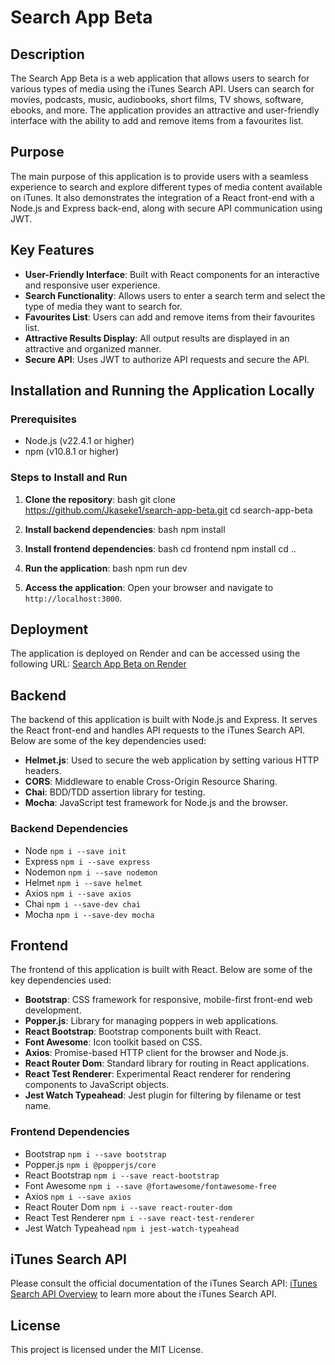 # Search App Beta

## Description

The Search App Beta is a web application that allows users to search for various types of media using the iTunes Search API. Users can search for movies, podcasts, music, audiobooks, short films, TV shows, software, ebooks, and more. The application provides an attractive and user-friendly interface with the ability to add and remove items from a favourites list.

## Purpose

The main purpose of this application is to provide users with a seamless experience to search and explore different types of media content available on iTunes. It also demonstrates the integration of a React front-end with a Node.js and Express back-end, along with secure API communication using JWT.

## Key Features

- **User-Friendly Interface**: Built with React components for an interactive and responsive user experience.
- **Search Functionality**: Allows users to enter a search term and select the type of media they want to search for.
- **Favourites List**: Users can add and remove items from their favourites list.
- **Attractive Results Display**: All output results are displayed in an attractive and organized manner.
- **Secure API**: Uses JWT to authorize API requests and secure the API.

## Installation and Running the Application Locally

### Prerequisites

- Node.js (v22.4.1 or higher)
- npm (v10.8.1 or higher)

### Steps to Install and Run

1. **Clone the repository**:
   bash
   git clone https://github.com/Jkaseke1/search-app-beta.git
   cd search-app-beta

2. **Install backend dependencies**:
   bash
   npm install

3. **Install frontend dependencies**:
   bash
   cd frontend
   npm install
   cd ..

4. **Run the application**:
   bash
   npm run dev

5. **Access the application**:
   Open your browser and navigate to `http://localhost:3000`.

## Deployment

The application is deployed on Render and can be accessed using the following URL:
[Search App Beta on Render](https://search-app-beta-final.onrender.com/)

## Backend

The backend of this application is built with Node.js and Express. It serves the React front-end and handles API requests to the iTunes Search API. Below are some of the key dependencies used:

- **Helmet.js**: Used to secure the web application by setting various HTTP headers.
- **CORS**: Middleware to enable Cross-Origin Resource Sharing.
- **Chai**: BDD/TDD assertion library for testing.
- **Mocha**: JavaScript test framework for Node.js and the browser.

### Backend Dependencies

- Node `npm i --save init`
- Express `npm i --save express`
- Nodemon `npm i --save nodemon`
- Helmet `npm i --save helmet`
- Axios `npm i --save axios`
- Chai `npm i --save-dev chai`
- Mocha `npm i --save-dev mocha`

## Frontend

The frontend of this application is built with React. Below are some of the key dependencies used:

- **Bootstrap**: CSS framework for responsive, mobile-first front-end web development.
- **Popper.js**: Library for managing poppers in web applications.
- **React Bootstrap**: Bootstrap components built with React.
- **Font Awesome**: Icon toolkit based on CSS.
- **Axios**: Promise-based HTTP client for the browser and Node.js.
- **React Router Dom**: Standard library for routing in React applications.
- **React Test Renderer**: Experimental React renderer for rendering components to JavaScript objects.
- **Jest Watch Typeahead**: Jest plugin for filtering by filename or test name.

### Frontend Dependencies

- Bootstrap `npm i --save bootstrap`
- Popper.js `npm i @popperjs/core`
- React Bootstrap `npm i --save react-bootstrap`
- Font Awesome `npm i --save @fortawesome/fontawesome-free`
- Axios `npm i --save axios`
- React Router Dom `npm i --save react-router-dom`
- React Test Renderer `npm i --save react-test-renderer`
- Jest Watch Typeahead `npm i jest-watch-typeahead`

## iTunes Search API

Please consult the official documentation of the iTunes Search API: [iTunes Search API Overview](https://developer.apple.com/library/archive/documentation/AudioVideo/Conceptual/iTuneSearchAPI/index.html) to learn more about the iTunes Search API.

## License

This project is licensed under the MIT License.
